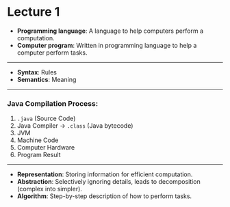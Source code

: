 # Lecture 1

- **Programming language**: A language to help computers perform a computation.
- **Computer program**: Written in programming language to help a computer perform tasks.

---

- **Syntax**: Rules
- **Semantics**: Meaning

---

### Java Compilation Process:

1. `.java` (Source Code)
2. Java Compiler -> `.class` (Java bytecode)
3. JVM
4. Machine Code
5. Computer Hardware
6. Program Result

---

- **Representation**: Storing information for efficient computation.
- **Abstraction**: Selectively ignoring details, leads to decomposition (complex into simpler).
- **Algorithm**: Step-by-step description of how to perform tasks.
